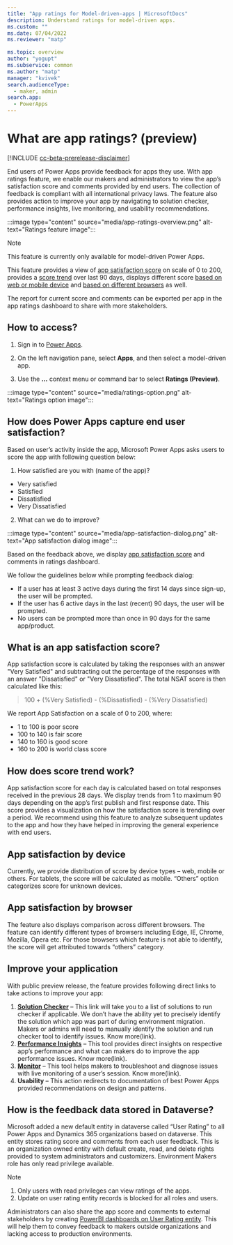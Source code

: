 ```yaml
---
title: "App ratings for Model-driven-apps | MicrosoftDocs"
description: Understand ratings for model-driven apps. 
ms.custom: ""
ms.date: 07/04/2022
ms.reviewer: "matp"

ms.topic: overview
author: "yogupt"
ms.subservice: common
ms.author: "matp"
manager: "kvivek"
search.audienceType: 
  - maker, admin
search.app: 
  - PowerApps
---
```

# What are app ratings? (preview)

[!INCLUDE [cc-beta-prerelease-disclaimer](../../includes/cc-beta-prerelease-disclaimer.md)]

End users of Power Apps provide feedback for apps they use. With app ratings feature, we enable our makers and administrators to view the app’s satisfaction score and comments provided by end users. The collection of feedback is compliant with all international privacy laws. The feature also provides action to improve your app by navigating to solution checker, performance insights, live monitoring, and usability recommendations.

:::image type="content" source="media/app-ratings-overview.png" alt-text="Ratings feature image":::

>[!NOTE]
>This feature is currently only available for model-driven Power Apps.

This feature provides a view of [app satisfaction score](#what-is-an-app-satisfaction-score) on scale of 0 to 200, provides a [score trend](#how-does-score-trend-work) over last 90 days, displays different score [based on web or mobile device](#app-satisfaction-by-device) and [based on different browsers](#app-satisfaction-by-browser) as well.

The report for current score and comments can be exported per app in the app ratings dashboard to share with more stakeholders.

## How to access? 

1. Sign in to [Power Apps](https://make.powerapps.com). 

1. On the left navigation pane, select **Apps**, and then select a model-driven app.

1. Use the **...** context menu or command bar to select **Ratings (Preview)**.

:::image type="content" source="media/ratings-option.png" alt-text="Ratings option image":::

## How does Power Apps capture end user satisfaction?

Based on user’s activity inside the app, Microsoft Power Apps asks users to score the app with following question below:

1. How satisfied are you with (name of the app)?
-	Very satisfied
-	Satisfied
-	Dissatisfied
-	Very Dissatisfied

2. What can we do to improve?

:::image type="content" source="media/app-satisfaction-dialog.png" alt-text="App satisfaction dialog image":::

Based on the feedback above, we display [app satisfaction score](#what-is-an-app-satisfaction-score) and comments in ratings dashboard.

We follow the guidelines below while prompting feedback dialog:
-	If a user has at least 3 active days during the first 14 days since sign-up, the user will be prompted.
-	If the user has 6 active days in the last (recent) 90 days, the user will be prompted.
-	No users can be prompted more than once in 90 days for the same app/product.

## What is an app satisfaction score?
App satisfaction score is calculated by taking the responses with an answer "Very Satisfied" and subtracting out the percentage of the responses with an answer "Dissatisfied" or "Very Dissatisfied". The total NSAT score is then calculated like this:

>100 + (%Very Satisfied) - (%Dissatisfied) - (%Very Dissatisfied)

We report App Satisfaction on a scale of 0 to 200, where:
- 1 to 100 is poor score
- 100 to 140 is fair score
- 140 to 160 is good score
- 160 to 200 is world class score

## How does score trend work? 
App satisfaction score for each day is calculated based on total responses received in the previous 28 days. We display trends from 1 to maximum 90 days depending on the app’s first publish and first response date. This score provides a visualization on how the satisfaction score is trending over a period. We recommend using this feature to analyze subsequent updates to the app and how they have helped in improving the general experience with end users.

## App satisfaction by device
Currently, we provide distribution of score by device types – web, mobile or others. For tablets, the score will be calculated as mobile. “Others” option categorizes score for unknown devices.

## App satisfaction by browser
The feature also displays comparison across different browsers. The feature can identify different types of browsers including Edge, IE, Chrome, Mozilla, Opera etc. For those browsers which feature is not able to identify, the score will get attributed towards “others” category.

## Improve your application
With public preview release, the feature provides following direct links to take actions to improve your app:
1. **[Solution Checker](../data-platform/use-powerapps-checker)** – This link will take you to a list of solutions to run checker if applicable. We don’t have the ability yet to precisely identify the solution which app was part of during environment migration. Makers or admins will need to manually identify the solution and run checker tool to identify issues. Know more(link).
2. **[Performance Insights](performance-insights-overview.md)** – This tool provides direct insights on respective app’s performance and what can makers do to improve the app performance issues. Know more(link).
3. **[Monitor](../model-driven-apps/monitor-page-checker)** – This tool helps makers to troubleshoot and diagnose issues with live monitoring of a user’s session. Know more(link).
4. **Usability** – This action redirects to documentation of best Power Apps provided recommendations on design and patterns.

## How is the feedback data stored in Dataverse?
Microsoft added a new default entity in dataverse called “User Rating” to all Power Apps and Dynamics 365 organizations based on dataverse. This entity stores rating score and comments from each user feedback. This is an organization owned entity with default create, read, and delete rights provided to system administrators and customizers. Environment Makers role has only read privilege available.

>[!Note]
>1.	Only users with read privileges can view ratings of the apps.
>2.	Update on user rating entity records is blocked for all roles and users.

Administrators can also share the app score and comments to external stakeholders by creating [PowerBI dashboards on User Rating entity](../data-platform/use-powerbi-dataverse). This will help them to convey feedback to makers outside organizations and lacking access to production environments.


